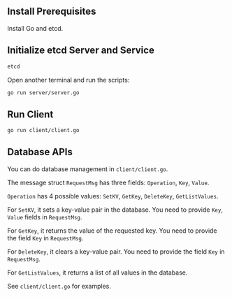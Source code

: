 ## Install Prerequisites
Install Go and etcd.

## Initialize etcd Server and Service
```sh
etcd
```

Open another terminal and run the scripts:
```sh
go run server/server.go
```

## Run Client
```sh
go run client/client.go
```

## Database APIs

You can do database management in ``client/client.go``.

The message struct ``RequestMsg`` has three fields: ``Operation``, ``Key``, ``Value``.

``Operation`` has 4 possible values: ``SetKV``, ``GetKey``, ``DeleteKey``, ``GetListValues``.

For ``SetKV``, it sets a key-value pair in the database. You need to provide ``Key``, ``Value`` fields in ``RequestMsg``.

For ``GetKey``, it returns the value of the requested key. You need to provide the field ``Key`` in ``RequestMsg``.

For ``DeleteKey``, it clears a key-value pair. You need to provide the field ``Key`` in ``RequestMsg``.

For ``GetListValues``, it returns a list of all values in the database.

See ``client/client.go`` for examples.